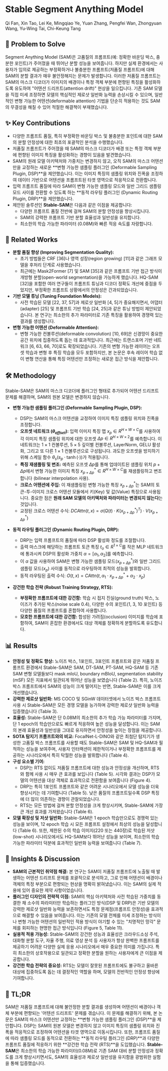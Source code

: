 # Stable Segment Anything Model
Qi Fan, Xin Tao, Lei Ke, Mingqiao Ye, Yuan Zhang, Pengfei Wan, Zhongyuan Wang, Yu-Wing Tai, Chi-Keung Tang

## 🧩 Problem to Solve
Segment Anything Model (SAM)은 고품질의 프롬프트(예: 정확한 바운딩 박스, 충분한 포인트)가 주어졌을 때 뛰어난 분할 성능을 보여줍니다. 하지만 실제 환경에서는 사용자가 임의로 제공하는 부정확하거나 불충분한 프롬프트(저품질 프롬프트)에 대해 SAM의 분할 결과가 매우 불안정해지는 문제가 발생합니다. 이러한 저품질 프롬프트는 SAM의 마스크 디코더가 이미지의 배경이나 특정 객체 부분에 편향된 특징을 활성화하도록 유도하여 "어텐션 드리프트(attention drift)" 현상을 일으킵니다. 기존 SAM 모델을 직접 미세 조정하면 모델의 핵심적인 제로샷 일반화 능력을 손상시킬 수 있으며, 일반적인 변형 가능한 어텐션(deformable attention) 기법을 단순히 적용하는 것도 SAM의 무결성을 해칠 수 있어 적절한 해결책이 부재했습니다.

## ✨ Key Contributions
*   다양한 프롬프트 품질, 특히 부정확한 바운딩 박스 및 불충분한 포인트에 대한 SAM의 분할 안정성에 대한 최초의 포괄적인 분석을 수행했습니다.
*   저품질 프롬프트가 주어졌을 때 SAM의 마스크 디코더가 배경 또는 특정 객체 부분에 편향된 이미지 특징을 활성화하는 경향이 있음을 발견했습니다.
*   SAM의 원래 모델 아키텍처와 가중치는 변경하지 않고, 오직 SAM의 마스크 어텐션만을 교정하는 새로운 **변형 가능한 샘플링 플러그인 (Deformable Sampling Plugin, DSP)**을 제안했습니다. 이는 이미지 특징의 샘플링 위치와 진폭을 조정하여 데이터 기반으로 어텐션을 프롬프트된 타겟 영역으로 적응적으로 전환합니다.
*   입력 프롬프트 품질에 따라 SAM이 변형 가능한 샘플링 모드와 일반 그리드 샘플링 모드 사이를 전환할 수 있도록 하는 **동적 라우팅 플러그인 (Dynamic Routing Plugin, DRP)**을 제안했습니다.
*   제안된 솔루션인 **Stable-SAM**은 다음과 같은 이점을 제공합니다:
    *   다양한 프롬프트 품질 전반에 걸쳐 SAM의 분할 안정성을 향상시킵니다.
    *   SAM의 강력한 프롬프트 기반 분할 효율성과 일반성을 유지합니다.
    *   최소한의 학습 가능한 파라미터 (0.08M)와 빠른 적응 속도를 자랑합니다.

## 📎 Related Works
*   **분할 품질 향상 (Improving Segmentation Quality):**
    *   초기 방법들은 CRF [36]나 영역 성장(region growing) [11]과 같은 그래프 모델을 후처리 단계로 사용했습니다.
    *   최근에는 Mask2Former [7] 및 SAM [35]과 같은 프롬프트 기반 접근 방식이 개방형 분할(open-world segmentation)을 가능하게 했습니다. HQ-SAM [32]을 포함한 여러 연구들이 프롬프트 튜닝과 디코더 정확도 개선에 중점을 두었지만, 부정확한 프롬프트 상황에서의 안정성은 간과되었습니다.
*   **기반 모델 튜닝 (Tuning Foundation Models):**
    *   사전 학습된 모델 [22, 37, 57]과 제로샷 일반화 [4, 5]가 중요해지면서, 어댑터(adapter) [25] 및 프롬프트 기반 학습 [24, 25]과 같은 튜닝 방법이 제안되었습니다. 본 연구는 최소한의 추가 파라미터로 기존 특징을 활용하여 경쟁력 있는 결과를 생성합니다.
*   **변형 가능한 어텐션 (Deformable Attention):**
    *   변형 가능한 컨볼루션(deformable convolution) [10, 69]은 신경망이 중요한 공간 위치에 집중하도록 돕는 데 효과적입니다. 최근에는 트랜스포머 기반 네트워크 [6, 63, 66, 70]로도 확장되었습니다. 기존의 변형 가능한 레이어는 오프셋 학습과 변형 후 특징 학습을 모두 포함하지만, 본 논문은 후속 레이어 학습 없이 변형 연산을 통해 특징 어텐션만 조정하는 새로운 접근 방식을 제안합니다.

## 🛠️ Methodology
Stable-SAM은 SAM의 마스크 디코더에 플러그인 형태로 추가되어 어텐션 드리프트 문제를 해결하며, SAM의 원본 모델은 변경하지 않습니다.

*   **변형 가능한 샘플링 플러그인 (Deformable Sampling Plugin, DSP):**
    *   DSP는 SAM의 마스크 어텐션을 교정하여 이미지 특징 샘플링 위치와 진폭을 조정합니다.
    *   **오프셋 네트워크 ($\theta_{offset}$):** 입력 이미지 특징 맵 $x_p \in R^{H \times W \times C}$를 사용하여 각 이미지 특징 샘플링 위치에 대한 오프셋 $\Delta p \in R^{H \times W \times 2}$를 예측합니다. 이 네트워크는 $1 \times 1$ 컨볼루션, $5 \times 5$ 깊이별 컨볼루션, LayerNorm, GELU 활성화, 그리고 또 다른 $1 \times 1$ 컨볼루션으로 구성됩니다. 과도한 오프셋을 방지하기 위해 스케일 함수 $\theta_s(s_p \cdot \tanh(\cdot))$가 적용됩니다.
    *   **특징 재샘플링 및 변조:** 예측된 오프셋 $\Delta p$를 통해 업데이트된 샘플링 위치 $p + \Delta p$에서 변형 가능한 이미지 특징 $x^{*}_{p+\Delta p} \in R^{H \times W \times C}$를 재샘플링하고 변조합니다 (bilinear interpolation 사용).
    *   **크로스 어텐션에 주입:** 이 재샘플링된 변형 가능한 특징 $x^{*}_{p+\Delta p}$는 SAM의 토큰-투-이미지 크로스 어텐션 모듈에서 키(Key) 및 값(Value) 특징으로 사용됩니다. 중요한 점은 **원래 SAM 모델의 아키텍처와 파라미터는 변경되지 않는다**는 것입니다.
    *   교정된 크로스 어텐션 수식: $DCAttn(t,x) = \sigma(Q(t) \cdot K(x^{*}_{p+\Delta p})^T) \cdot V(x^{*}_{p+\Delta p})$

*   **동적 라우팅 플러그인 (Dynamic Routing Plugin, DRP):**
    *   DRP는 입력 프롬프트의 품질에 따라 DSP 활성화 정도를 조절합니다.
    *   출력 마스크에 해당하는 프롬프트 토큰 특징 $t_o \in R^{1 \times C}$를 작은 MLP 네트워크에 통과시켜 DSP의 활성화 가중치 $\alpha = [\alpha_1, \alpha_2]$를 예측합니다.
    *   이 $\alpha$ 값을 사용하여 SAM은 변형 가능한 샘플링 모드($x^{*}_{p+\Delta p}$)와 일반 그리드 샘플링 모드($x_p$) 사이를 동적으로 라우팅하여 최적의 성능을 발휘합니다.
    *   동적 라우팅된 출력 수식: $O(t,x) = CAttn(t, \alpha_1 \cdot x^{*}_{p+\Delta p} + \alpha_2 \cdot x_p)$

*   **강건한 학습 전략 (Robust Training Strategy, RTS):**
    *   **부정확한 프롬프트에 대한 강건함:** 학습 시 접지 진실(ground truth) 박스, 노이즈가 추가된 박스(noise scale 0.4), 다양한 수의 포인트(1, 3, 10 포인트) 등 다양한 품질의 프롬프트를 혼합하여 사용합니다.
    *   **모호한 프롬프트에 대한 강건함:** 합성된 가려짐(occlusion) 이미지를 학습에 포함하여, SAM이 혼잡한 환경에서도 대상 객체를 정확하게 분할하도록 유도합니다.

## 📊 Results
*   **안정성 및 정확도 향상:** 노이즈 박스, 1포인트, 3포인트 프롬프트와 같은 저품질 프롬프트 환경에서 Stable-SAM은 SAM, DT-SAM, PT-SAM, HQ-SAM 등 기존 SAM 변형 모델들보다 mask mIoU, boundary mBIoU, segmentation stability (mSF) 모든 지표에서 일관되게 뛰어난 성능을 보였습니다 (Table 2). 특히, 노이즈 박스 프롬프트에서 SAM의 성능이 크게 떨어지는 반면, Stable-SAM은 이를 크게 개선했습니다.
*   **강력한 제로샷 일반화:** MS COCO 및 SGinW 데이터셋에서 노이즈 박스 프롬프트 사용 시 Stable-SAM은 모든 경쟁 모델을 능가하며 강력한 제로샷 일반화 능력을 입증했습니다 (Table 3).
*   **효율성:** Stable-SAM은 단 0.08M의 최소한의 추가 학습 가능 파라미터를 가지며, 단 1 epoch의 학습만으로도 빠르게 적응하여 높은 성능을 달성합니다. 이는 SAM의 본래 효율성과 일반성을 그대로 유지하면서 안정성을 높이는 장점을 제공합니다.
*   **SOTA 탐지기 프롬프트와의 비교:** FocalNet-L-DINO와 같은 최첨단 탐지기가 생성한 고품질 박스 프롬프트를 사용할 때도 Stable-SAM은 SAM 및 HQ-SAM과 필적하는 성능을 보여주며, 사용자 인터랙션이 제한적이거나 부정확한 프롬프트를 제공하는 시나리오에서 특히 탁월한 성능을 발휘합니다 (Table 4).
*   **구성 요소별 기여:**
    *   DSP는 RTS 없이도 저품질 프롬프트에 대한 성능과 안정성을 개선하며, RTS와 함께 사용 시 매우 큰 효과를 보입니다 (Table 5). 시각화 결과는 DSP가 모델의 어텐션을 대상 객체로 효과적으로 전환함을 보여줍니다 (Figure 4).
    *   DRP는 특히 1포인트 프롬프트와 같은 어려운 시나리오에서 모델 성능을 더욱 향상시키는 데 기여합니다 (Table 5). 낮은 품질의 프롬프트일수록 DSP 특징에 더 많이 의존하는 경향이 관찰되었습니다.
    *   RTS는 모든 방법에 걸쳐 분할 안정성을 크게 향상시키며, Stable-SAM에 가장 큰 개선 효과를 가져왔습니다 (Table 6).
*   **모델 확장성 및 저샷 일반화:** Stable-SAM은 1 epoch 학습만으로도 경쟁력 있는 성능을 보이며, 12 epoch 학습 시 모든 프롬프트 설정에서 최상의 성능을 달성합니다 (Table 6). 또한, 제한된 수의 학습 이미지(220 또는 440장)로 학습된 저샷(low-shot) 시나리오에서도 HQ-SAM보다 뛰어난 성능을 보이며, 최소한의 학습 가능한 파라미터 덕분에 효과적인 일반화 능력을 보여줍니다 (Table 7).

## 🧠 Insights & Discussion
*   **SAM의 근본적인 취약점 해결:** 본 연구는 SAM이 저품질 프롬프트에 노출될 때 발생하는 어텐션 드리프트 문제를 포괄적으로 분석하고, 그로 인해 어텐션이 배경이나 객체의 특정 부분으로 편향되는 현상을 명확히 밝혀냈습니다. 이는 SAM의 실제 적용에 있어 중요한 제약 사항이었습니다.
*   **플러그인 디자인의 전략적 이점:** SAM의 핵심 아키텍처와 사전 학습된 가중치를 동결한 채 소수의 파라미터만 학습하는 플러그인 방식(DSP 및 DRP)은 기반 모델의 강력한 제로샷 일반화 능력을 보존하면서도 특정 문제점(프롬프트 안정성)을 효과적으로 해결할 수 있음을 보여줍니다. 이는 기존의 모델 전체를 미세 조정하는 방식이나 변형 가능한 어텐션의 일반적인 적용 방식이 야기할 수 있는 "치명적인 망각" 문제를 회피하는 현명한 접근 방식입니다 (Figure 5, Table 11).
*   **실용적 적용 가능성:** Stable-SAM의 강건한 성능과 효율성은 크라우드소싱 주석, 대화형 분할 도구, 자율 주행, 의료 영상 분석 등 사용자가 항상 완벽한 프롬프트를 제공하기 어려운 다양한 실제 응용 시나리오에서 매우 중요한 의미를 가집니다. 특히 최소한의 상호작용으로 일관되고 정확한 분할을 원하는 사용자에게 큰 이점을 제공합니다.
*   **강건한 학습 전략의 중요성:** RTS는 모델이 잘못된 프롬프트에도 불구하고 올바른 대상에 집중하도록 돕는 데 결정적인 역할을 하며, 모델의 전반적인 안정성 향상에 기여합니다.

## 📌 TL;DR
SAM은 저품질 프롬프트에 대해 불안정한 분할 결과를 생성하며 어텐션이 배경이나 객체 부분에 편향되는 '어텐션 드리프트' 문제를 겪습니다. 이 문제를 해결하기 위해, 본 논문은 SAM의 마스크 어텐션만 교정하는 **변형 가능한 샘플링 플러그인 (DSP)**을 제안합니다. DSP는 SAM의 원본 모델은 변경하지 않고 이미지 특징의 샘플링 위치와 진폭을 적응적으로 조정하여 어텐션을 타겟 영역으로 이동시킵니다. 또한, 프롬프트 품질에 따라 샘플링 모드를 동적으로 전환하는 **동적 라우팅 플러그인 (DRP)**과 다양한 프롬프트 품질에 적응하기 위한 **강건한 학습 전략 (RTS)**을 도입했습니다. **Stable-SAM**은 최소한의 학습 가능한 파라미터(0.08M)로 기존 SAM 대비 분할 안정성과 정확도를 크게 향상시키면서도, SAM의 효율성과 제로샷 일반성을 유지함을 광범위한 실험을 통해 입증했습니다.